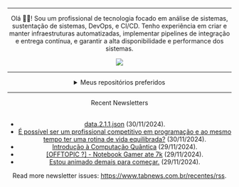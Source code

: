 <div align="center">
<hr>
<p>Olá 👋🏾! Sou um profissional de tecnologia focado em análise de sistemas, sustentação de sistemas, DevOps, e CI/CD. Tenho experiência em criar e manter infraestruturas automatizadas, implementar pipelines de integração e entrega contínua, e garantir a alta disponibilidade e performance dos sistemas.</p>
  <img src="https://media.giphy.com/media/yAGIvCiwPJn5C/giphy.gif">
<hr>
  <details>
  <summary>Meus repositórios preferidos</summary>
  <br />
  Alguns dos meus melhores repositórios:
  <br />
<br />
  <ul><li><a href=https://github.com/KubeNerd/aluratube target="_blank" rel="noopener noreferrer">KubeNerd/aluratube</a> (<b>0</b> ✨ and <b>0</b> 🍴): Aluratube - Desenvolvido durante a imersão React da Alura no final de 2022</li><li><a href=https://github.com/KubeNerd/nlw-ia target="_blank" rel="noopener noreferrer">KubeNerd/nlw-ia</a> (<b>0</b> ✨ and <b>0</b> 🍴): Projeto desenvolvido durante a NLW IA - Usando a API da OPENAI</li><li><a href=https://github.com/KubeNerd/nlw-journey-ia target="_blank" rel="noopener noreferrer">KubeNerd/nlw-journey-ia</a> (<b>0</b> ✨ and <b>0</b> 🍴): NLW IA - Agent de viagens usando python + langchain + GPT</li>
<li>More coming soon :).</li>
</ul>
  </details>
  <hr/>
    <summary>Recent Newsletters</summary>
  <br />
  <ul>
    <li><a href=https://www.tabnews.com.br/Tokyo012/data-2-1-1-json target="_blank" rel="noopener noreferrer">data.2.1.1.json</a> (30/11/2024).</li><li><a href=https://www.tabnews.com.br/renatosbispo/e-possivel-ser-um-profissional-competitivo-em-programacao-e-ao-mesmo-tempo-ter-uma-rotina-de-vida-equilibrada target="_blank" rel="noopener noreferrer">É possível ser um profissional competitivo em programação e ao mesmo tempo ter uma rotina de vida equilibrada?</a> (30/11/2024).</li><li><a href=https://www.tabnews.com.br/TiranoSarroRex/introducao-a-computacao-quantica target="_blank" rel="noopener noreferrer">Introdução à Computação Quântica</a> (29/11/2024).</li><li><a href=https://www.tabnews.com.br/eduardomrigo/offtopic-notebook-gamer-ate-7k target="_blank" rel="noopener noreferrer">[OFFTOPIC ?] - Notebook Gamer ate 7k</a> (29/11/2024).</li><li><a href=https://www.tabnews.com.br/MestreDEV/estou-animado-demais-para-comecar target="_blank" rel="noopener noreferrer">Estou animado demais para começar.</a> (29/11/2024).</li>
  </ul>
<p>Read more newsletter issues: <a href="https://www.tabnews.com.br/recentes/rss">https://www.tabnews.com.br/recentes/rss</a>.</p>
  </details>
